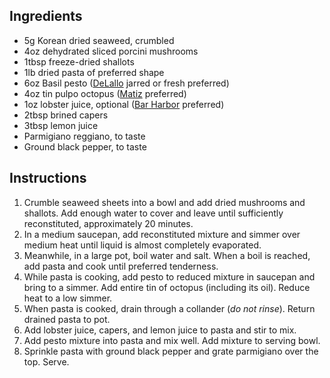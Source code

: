 ## Ingredients

- 5g Korean dried seaweed, crumbled
- 4oz dehydrated sliced porcini mushrooms
- 1tbsp freeze-dried shallots
- 1lb dried pasta of preferred shape
- 6oz Basil pesto ([DeLallo](https://www.amazon.com/Delallo-Simply-Pesto-Traditional-Basil/dp/B017KYJ5P4) jarred or fresh preferred)
- 4oz tin pulpo octopus ([Matiz](https://www.amazon.com/Matiz-Gallego-Pulpo-Octopus-Olive/dp/B000N3DPME) preferred)
- 1oz lobster juice, optional ([Bar Harbor](https://www.amazon.com/Bar-Harbor-Juice-Maine-Lobster/dp/B00L4A6IEW/) preferred)
- 2tbsp brined capers
- 3tbsp lemon juice
- Parmigiano reggiano, to taste
- Ground black pepper, to taste


## Instructions

1. Crumble seaweed sheets into a bowl and add dried mushrooms and shallots. Add enough water to cover and leave until sufficiently reconstituted, approximately 20 minutes.
2. In a medium saucepan, add reconstituted mixture and simmer over medium heat until liquid is almost completely evaporated.
3. Meanwhile, in a large pot, boil water and salt. When a boil is reached, add pasta and cook until preferred tenderness.
4. While pasta is cooking, add pesto to reduced mixture in saucepan and bring to a simmer. Add entire tin of octopus (including its oil). Reduce heat to a low simmer.
5. When pasta is cooked, drain through a collander (*do not rinse*). Return drained pasta to pot.
6. Add lobster juice, capers, and lemon juice to pasta and stir to mix.
7. Add pesto mixture into pasta and mix well. Add mixture to serving bowl.
8. Sprinkle pasta with ground black pepper and grate parmigiano over the top. Serve.